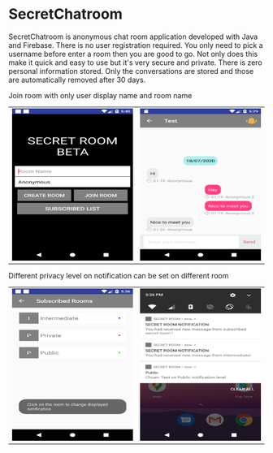 # SecretChatroom
SecretChatroom is anonymous chat room application developed with Java and Firebase. There is no user registration required. You only need to pick a username before enter a room then you are good to go. Not only does this make it quick and easy to use but it's very secure and private. There is zero personal information stored. Only the conversations are stored and those are automatically removed after 30 days.

Join room with only user display name and room name
<table><tr>
<td> <img src="https://raw.githubusercontent.com/ChuaN15/SecretChatroom/master/Screenshot_1595007614.png" alt="Drawing" style="width: 250px; height: 300px"/> </td>
<td> <img src="https://raw.githubusercontent.com/ChuaN15/SecretChatroom/master/Screenshot_1595006981.png" alt="Drawing" style="width: 250px; height: 300px"/> </td>
</tr></table>

Different privacy level on notification can be set on different room 
<table><tr>
<td> <img src="https://raw.githubusercontent.com/ChuaN15/SecretChatroom/master/Screenshot_1595007413.png" alt="Drawing" style="width: 250px; height: 300px"/> </td>
<td> <img src="https://raw.githubusercontent.com/ChuaN15/SecretChatroom/master/Screenshot_1595007397.png" alt="Drawing" style="width: 250px; height: 300px"/> </td>
</tr></table>
